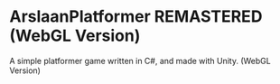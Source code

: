 # ArslaanPlatformer REMASTERED (WebGL Version)
A simple platformer game written in C#, and made with Unity. (WebGL Version)
